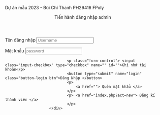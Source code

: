 Dự án mẫu 2023 - Bùi Chí Thanh PH29419 
FPoly


<div class="div-login">
                            <header> Tiến hành đăng nhập admin</header>
                            <form action="admin/model/checkLogin.php" method="post">
                                <p>Tên đăng nhập <input type="text" name="username" class="form-control" placeholder="Username"
                                        aria-label="Username" aria-describedby="basic-addon1"> </p>
                                <p> Mật khẩu <input type="text" name="pwd" class="form-control" placeholder="password"
                                        aria-label="Username" aria-describedby="basic-addon1"> </p>
        
                                <p class="form-control"> <input class="input-checkbox" type="checkbox" name="" id="">Ghi nhớ tài khoản</p>
                                <button type="submit" name="login" class="button-login btn">Đăng Nhập </button>
                                <p>
                                    <a href=""> Quên mật khẩu </a>
                                </p>
                                <p> <a href="index.php?act=new"> Đăng kí thành viên </a>
                                </p>
                        </div>